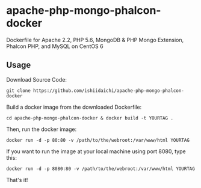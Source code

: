 apache-php-mongo-phalcon-docker
===============================

Dockerfile for Apache 2.2, PHP 5.6, MongoDB &amp; PHP Mongo Extension, Phalcon PHP, and MySQL on CentOS 6

## Usage

Download Source Code:

`git clone https://github.com/ishiidaichi/apache-php-mongo-phalcon-docker`

Build a docker image from the downloaded Dockerfile:

`cd apache-php-mongo-phalcon-docker & docker build -t YOURTAG .`

Then, run the docker image:

`docker run -d -p 80:80 -v /path/to/the/webroot:/var/www/html YOURTAG`

If you want to run the image at your local machine using port 8080, type this:

`docker run -d -p 8080:80 -v /path/to/the/webroot:/var/www/html YOURTAG`

That's it!


